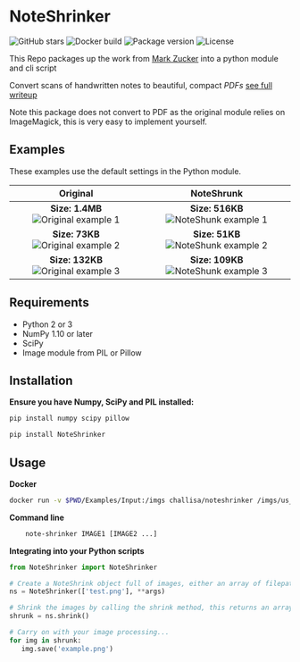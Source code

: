 NoteShrinker
==========

![GitHub stars](https://img.shields.io/github/stars/ghandic/NoteShrinker.svg?style=social&label=Stars)
![Docker build](https://img.shields.io/docker/automated/challisa/noteshrinker.svg)
![Package version](https://img.shields.io/pypi/v/NoteShrinker.svg)
![License](https://img.shields.io/github/license/ghandic/NoteShrinker.svg)

This Repo packages up the work from [Mark Zucker](https://github.com/mzucker/noteshrink) into a python module and cli script

Convert scans of handwritten notes to beautiful, compact *PDFs* [see full writeup](https://mzucker.github.io/2016/09/20/noteshrink.html)

Note this package does not convert to PDF as the original module relies on ImageMagick, this is very easy to implement yourself.


Examples
------------
These examples use the default settings in the Python module.

Original            |  NoteShrunk
:-------------------------:|:-------------------------:
**Size: 1.4MB**![Original example 1](Examples/Input/us_tax_form_1937.jpg?raw=true "Original US Tax return form from 1937")  |  **Size: 516KB**![NoteShunk example 1](Examples/Output/us_tax_form_1937.png?raw=true "NoteShrunk US Tax return form from 1937")
**Size: 73KB**![Original example 2](Examples/Input/winston_churchhill_letter.jpg?raw=true "Original letter from Winston Churchhill")  |  **Size: 51KB**![NoteShunk example 2](Examples/Output/winston_churchhill_letter.png?raw=true "NoteShrunk letter from Winston Churchhill")
**Size: 132KB**![Original example 3](Examples/Input/Restraint_of_domestic_animals.jpg?raw=true "Original page from 'Restraint of domestic animals'")| **Size: 109KB**![NoteShunk example 3](Examples/Output/Restraint_of_domestic_animals.png?raw=true "NoteShrunk page from 'Restraint of domestic animals'")


Requirements
------------

-  Python 2 or 3
-  NumPy 1.10 or later
-  SciPy
-  Image module from PIL or Pillow


Installation
-----

**Ensure you have Numpy, SciPy and PIL installed:**

```python
pip install numpy scipy pillow
```

```python
pip install NoteShrinker
```

Usage
-----

**Docker**
```bash
docker run -v $PWD/Examples/Input:/imgs challisa/noteshrinker /imgs/us_tax_form_1937.jpg -w
```

**Command line**
```bash
    note-shrinker IMAGE1 [IMAGE2 ...]
```

**Integrating into your Python scripts**

```python
from NoteShrinker import NoteShrinker

# Create a NoteShrink object full of images, either an array of filepaths, PIL images or numpy arrays
ns = NoteShrinker(['test.png'], **args)

# Shrink the images by calling the shrink method, this returns an array of PIL images encoded as RGB
shrunk = ns.shrink()

# Carry on with your image processing...
for img in shrunk:
   img.save('example.png')
```
